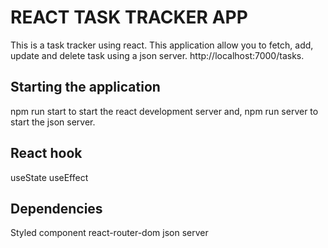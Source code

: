 # REACT TASK TRACKER APP
This is a task tracker using react. This application allow you to fetch, add, update and delete task using a json server. http://localhost:7000/tasks.

## Starting the application
npm run start to start the react development server and,
npm run server to start the json server.
 
## React hook
useState
useEffect


## Dependencies
Styled component 
react-router-dom
json server



